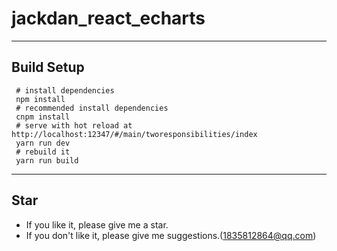 # jackdan_react_echarts
 
------
 
## Build Setup

```
 # install dependencies
 npm install
 # recommended install dependencies
 cnpm install
 # serve with hot reload at http://localhost:12347/#/main/tworesponsibilities/index
 yarn run dev
 # rebuild it
 yarn run build
```
 
------
 
## Star
- If you like it, please give me a star.
- If you don't like it, please give me suggestions.(1835812864@qq.com)

 
